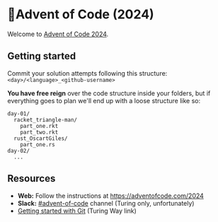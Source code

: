 # 🎄Advent of Code (2024)

Welcome to [Advent of Code 2024](https://adventofcode.com/).

## Getting started

Commit your solution attempts following this structure: `<day>/<language>_<github-username>`

**You have free reign** over the code structure inside your folders, but if everything goes to plan
we'll end up with a loose structure like so:

```
day-01/
  racket_triangle-man/
    part_one.rkt
    part_two.rkt
  rust_OscartGiles/
    part_one.rs
day-02/
  ...
```

## Resources

- **Web:** Follow the instructions at https://adventofcode.com/2024
- **Slack:** [#advent-of-code](https://alan-turing-institute.slack.com/archives/CQX515VL1) channel (Turing only, unfortunately)
- [Getting started with Git](https://the-turing-way.netlify.app/reproducible-research/vcs/vcs-git.html) (Turing Way link)
